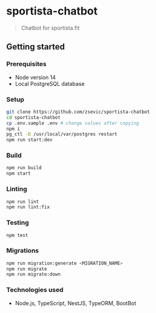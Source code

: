 # sportista-chatbot

> Chatbot for sportista.fit

## Getting started

### Prerequisites

- Node version 14
- Local PostgreSQL database

### Setup

```bash
git clone https://github.com/zsevic/sportista-chatbot
cd sportista-chatbot
cp .env.sample .env # change values after copying
npm i
pg_ctl -D /usr/local/var/postgres restart
npm run start:dev
```

### Build

```bash
npm run build
npm start
```

### Linting

```bash
npm run lint
npm run lint:fix
```

### Testing

```bash
npm test
```

### Migrations

```bash
npm run migration:generate <MIGRATION_NAME>
npm run migrate
npm run migrate:down
```

### Technologies used

- Node.js, TypeScript, NestJS, TypeORM, BootBot
